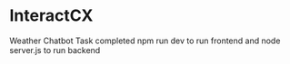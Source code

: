 ﻿# InteractCX
Weather Chatbot Task completed npm run dev to run frontend and node server.js to run backend
